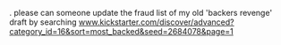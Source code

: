 . please can someone update the fraud list of my old 'backers revenge' draft by searching www.kickstarter.com/discover/advanced?category_id=16&sort=most_backed&seed=2684078&page=1